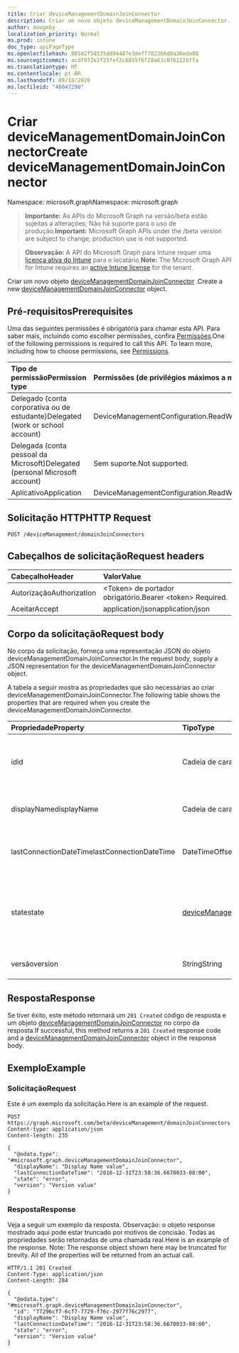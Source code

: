 ```yaml
---
title: Criar deviceManagementDomainJoinConnector
description: Criar um novo objeto deviceManagementDomainJoinConnector.
author: dougeby
localization_priority: Normal
ms.prod: intune
doc_type: apiPageType
ms.openlocfilehash: 805d2f58535dd94487e3deff782366d8a36eda08
ms.sourcegitcommit: acdf972e2f25fef2c6855f6f28a63c0762228ffa
ms.translationtype: MT
ms.contentlocale: pt-BR
ms.lasthandoff: 09/18/2020
ms.locfileid: "48047298"
---
```

# <a name="create-devicemanagementdomainjoinconnector"></a><span data-ttu-id="dc000-103">Criar deviceManagementDomainJoinConnector</span><span class="sxs-lookup"><span data-stu-id="dc000-103">Create deviceManagementDomainJoinConnector</span></span>

<span data-ttu-id="dc000-104">Namespace: microsoft.graph</span><span class="sxs-lookup"><span data-stu-id="dc000-104">Namespace: microsoft.graph</span></span>

> <span data-ttu-id="dc000-105">**Importante:** As APIs do Microsoft Graph na versão/beta estão sujeitas a alterações; Não há suporte para o uso de produção.</span><span class="sxs-lookup"><span data-stu-id="dc000-105">**Important:** Microsoft Graph APIs under the /beta version are subject to change; production use is not supported.</span></span>

> <span data-ttu-id="dc000-106">**Observação:** A API do Microsoft Graph para Intune requer uma [licença ativa do Intune](https://go.microsoft.com/fwlink/?linkid=839381) para o locatário.</span><span class="sxs-lookup"><span data-stu-id="dc000-106">**Note:** The Microsoft Graph API for Intune requires an [active Intune license](https://go.microsoft.com/fwlink/?linkid=839381) for the tenant.</span></span>

<span data-ttu-id="dc000-107">Criar um novo objeto [deviceManagementDomainJoinConnector](../resources/intune-odj-devicemanagementdomainjoinconnector.md) .</span><span class="sxs-lookup"><span data-stu-id="dc000-107">Create a new [deviceManagementDomainJoinConnector](../resources/intune-odj-devicemanagementdomainjoinconnector.md) object.</span></span>

## <a name="prerequisites"></a><span data-ttu-id="dc000-108">Pré-requisitos</span><span class="sxs-lookup"><span data-stu-id="dc000-108">Prerequisites</span></span>
<span data-ttu-id="dc000-p101">Uma das seguintes permissões é obrigatória para chamar esta API. Para saber mais, incluindo como escolher permissões, confira [Permissões](/graph/permissions-reference).</span><span class="sxs-lookup"><span data-stu-id="dc000-p101">One of the following permissions is required to call this API. To learn more, including how to choose permissions, see [Permissions](/graph/permissions-reference).</span></span>

|<span data-ttu-id="dc000-111">Tipo de permissão</span><span class="sxs-lookup"><span data-stu-id="dc000-111">Permission type</span></span>|<span data-ttu-id="dc000-112">Permissões (de privilégios máximos a mínimos)</span><span class="sxs-lookup"><span data-stu-id="dc000-112">Permissions (from most to least privileged)</span></span>|
|:---|:---|
|<span data-ttu-id="dc000-113">Delegado (conta corporativa ou de estudante)</span><span class="sxs-lookup"><span data-stu-id="dc000-113">Delegated (work or school account)</span></span>|<span data-ttu-id="dc000-114">DeviceManagementConfiguration.ReadWrite.All</span><span class="sxs-lookup"><span data-stu-id="dc000-114">DeviceManagementConfiguration.ReadWrite.All</span></span>|
|<span data-ttu-id="dc000-115">Delegada (conta pessoal da Microsoft)</span><span class="sxs-lookup"><span data-stu-id="dc000-115">Delegated (personal Microsoft account)</span></span>|<span data-ttu-id="dc000-116">Sem suporte.</span><span class="sxs-lookup"><span data-stu-id="dc000-116">Not supported.</span></span>|
|<span data-ttu-id="dc000-117">Aplicativo</span><span class="sxs-lookup"><span data-stu-id="dc000-117">Application</span></span>|<span data-ttu-id="dc000-118">DeviceManagementConfiguration.ReadWrite.All</span><span class="sxs-lookup"><span data-stu-id="dc000-118">DeviceManagementConfiguration.ReadWrite.All</span></span>|

## <a name="http-request"></a><span data-ttu-id="dc000-119">Solicitação HTTP</span><span class="sxs-lookup"><span data-stu-id="dc000-119">HTTP Request</span></span>
<!-- {
  "blockType": "ignored"
}
-->
``` http
POST /deviceManagement/domainJoinConnectors
```

## <a name="request-headers"></a><span data-ttu-id="dc000-120">Cabeçalhos de solicitação</span><span class="sxs-lookup"><span data-stu-id="dc000-120">Request headers</span></span>
|<span data-ttu-id="dc000-121">Cabeçalho</span><span class="sxs-lookup"><span data-stu-id="dc000-121">Header</span></span>|<span data-ttu-id="dc000-122">Valor</span><span class="sxs-lookup"><span data-stu-id="dc000-122">Value</span></span>|
|:---|:---|
|<span data-ttu-id="dc000-123">Autorização</span><span class="sxs-lookup"><span data-stu-id="dc000-123">Authorization</span></span>|<span data-ttu-id="dc000-124">&lt;Token&gt; de portador obrigatório.</span><span class="sxs-lookup"><span data-stu-id="dc000-124">Bearer &lt;token&gt; Required.</span></span>|
|<span data-ttu-id="dc000-125">Aceitar</span><span class="sxs-lookup"><span data-stu-id="dc000-125">Accept</span></span>|<span data-ttu-id="dc000-126">application/json</span><span class="sxs-lookup"><span data-stu-id="dc000-126">application/json</span></span>|

## <a name="request-body"></a><span data-ttu-id="dc000-127">Corpo da solicitação</span><span class="sxs-lookup"><span data-stu-id="dc000-127">Request body</span></span>
<span data-ttu-id="dc000-128">No corpo da solicitação, forneça uma representação JSON do objeto deviceManagementDomainJoinConnector.</span><span class="sxs-lookup"><span data-stu-id="dc000-128">In the request body, supply a JSON representation for the deviceManagementDomainJoinConnector object.</span></span>

<span data-ttu-id="dc000-129">A tabela a seguir mostra as propriedades que são necessárias ao criar deviceManagementDomainJoinConnector.</span><span class="sxs-lookup"><span data-stu-id="dc000-129">The following table shows the properties that are required when you create the deviceManagementDomainJoinConnector.</span></span>

|<span data-ttu-id="dc000-130">Propriedade</span><span class="sxs-lookup"><span data-stu-id="dc000-130">Property</span></span>|<span data-ttu-id="dc000-131">Tipo</span><span class="sxs-lookup"><span data-stu-id="dc000-131">Type</span></span>|<span data-ttu-id="dc000-132">Descrição</span><span class="sxs-lookup"><span data-stu-id="dc000-132">Description</span></span>|
|:---|:---|:---|
|<span data-ttu-id="dc000-133">id</span><span class="sxs-lookup"><span data-stu-id="dc000-133">id</span></span>|<span data-ttu-id="dc000-134">Cadeia de caracteres</span><span class="sxs-lookup"><span data-stu-id="dc000-134">String</span></span>|<span data-ttu-id="dc000-135">Identificador exclusivo para representar um conector.</span><span class="sxs-lookup"><span data-stu-id="dc000-135">Unique identifier to represent a connector.</span></span>|
|<span data-ttu-id="dc000-136">displayName</span><span class="sxs-lookup"><span data-stu-id="dc000-136">displayName</span></span>|<span data-ttu-id="dc000-137">Cadeia de caracteres</span><span class="sxs-lookup"><span data-stu-id="dc000-137">String</span></span>|<span data-ttu-id="dc000-138">O nome de exibição do conector.</span><span class="sxs-lookup"><span data-stu-id="dc000-138">The connector display name.</span></span>|
|<span data-ttu-id="dc000-139">lastConnectionDateTime</span><span class="sxs-lookup"><span data-stu-id="dc000-139">lastConnectionDateTime</span></span>|<span data-ttu-id="dc000-140">DateTimeOffset</span><span class="sxs-lookup"><span data-stu-id="dc000-140">DateTimeOffset</span></span>|<span data-ttu-id="dc000-141">Último conector de horário contatado o Intune.</span><span class="sxs-lookup"><span data-stu-id="dc000-141">Last time connector contacted Intune.</span></span>|
|<span data-ttu-id="dc000-142">state</span><span class="sxs-lookup"><span data-stu-id="dc000-142">state</span></span>|[<span data-ttu-id="dc000-143">deviceManagementDomainJoinConnectorState</span><span class="sxs-lookup"><span data-stu-id="dc000-143">deviceManagementDomainJoinConnectorState</span></span>](../resources/intune-odj-devicemanagementdomainjoinconnectorstate.md)|<span data-ttu-id="dc000-144">O estado do conector.</span><span class="sxs-lookup"><span data-stu-id="dc000-144">The connector state.</span></span> <span data-ttu-id="dc000-145">Os valores possíveis são: `active`, `error`, `inactive`.</span><span class="sxs-lookup"><span data-stu-id="dc000-145">Possible values are: `active`, `error`, `inactive`.</span></span>|
|<span data-ttu-id="dc000-146">versão</span><span class="sxs-lookup"><span data-stu-id="dc000-146">version</span></span>|<span data-ttu-id="dc000-147">String</span><span class="sxs-lookup"><span data-stu-id="dc000-147">String</span></span>|<span data-ttu-id="dc000-148">A versão do conector.</span><span class="sxs-lookup"><span data-stu-id="dc000-148">The version of the connector.</span></span>|



## <a name="response"></a><span data-ttu-id="dc000-149">Resposta</span><span class="sxs-lookup"><span data-stu-id="dc000-149">Response</span></span>
<span data-ttu-id="dc000-150">Se tiver êxito, este método retornará um `201 Created` código de resposta e um objeto [deviceManagementDomainJoinConnector](../resources/intune-odj-devicemanagementdomainjoinconnector.md) no corpo da resposta.</span><span class="sxs-lookup"><span data-stu-id="dc000-150">If successful, this method returns a `201 Created` response code and a [deviceManagementDomainJoinConnector](../resources/intune-odj-devicemanagementdomainjoinconnector.md) object in the response body.</span></span>

## <a name="example"></a><span data-ttu-id="dc000-151">Exemplo</span><span class="sxs-lookup"><span data-stu-id="dc000-151">Example</span></span>

### <a name="request"></a><span data-ttu-id="dc000-152">Solicitação</span><span class="sxs-lookup"><span data-stu-id="dc000-152">Request</span></span>
<span data-ttu-id="dc000-153">Este é um exemplo da solicitação.</span><span class="sxs-lookup"><span data-stu-id="dc000-153">Here is an example of the request.</span></span>
``` http
POST https://graph.microsoft.com/beta/deviceManagement/domainJoinConnectors
Content-type: application/json
Content-length: 235

{
  "@odata.type": "#microsoft.graph.deviceManagementDomainJoinConnector",
  "displayName": "Display Name value",
  "lastConnectionDateTime": "2016-12-31T23:58:36.6670033-08:00",
  "state": "error",
  "version": "Version value"
}
```

### <a name="response"></a><span data-ttu-id="dc000-154">Resposta</span><span class="sxs-lookup"><span data-stu-id="dc000-154">Response</span></span>
<span data-ttu-id="dc000-p103">Veja a seguir um exemplo da resposta. Observação: o objeto response mostrado aqui pode estar truncado por motivos de concisão. Todas as propriedades serão retornadas de uma chamada real.</span><span class="sxs-lookup"><span data-stu-id="dc000-p103">Here is an example of the response. Note: The response object shown here may be truncated for brevity. All of the properties will be returned from an actual call.</span></span>
``` http
HTTP/1.1 201 Created
Content-Type: application/json
Content-Length: 284

{
  "@odata.type": "#microsoft.graph.deviceManagementDomainJoinConnector",
  "id": "77296cf7-6cf7-7729-f76c-2977f76c2977",
  "displayName": "Display Name value",
  "lastConnectionDateTime": "2016-12-31T23:58:36.6670033-08:00",
  "state": "error",
  "version": "Version value"
}
```






